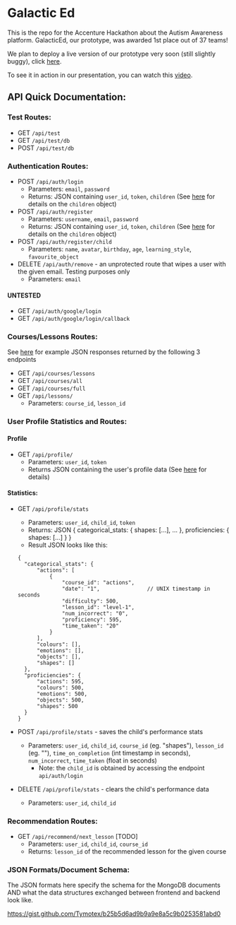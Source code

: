 # Galactic Ed

This is the repo for the Accenture Hackathon about the Autism Awareness platform. GalacticEd, our prototype, was awarded 1st place out of 37 teams!

We plan to deploy a live version of our prototype very soon (still slightly buggy), click <a href="https://galactic-ed.xyz">here</a>.

To see it in action in our presentation, you can watch this <a href="https://www.youtube.com/watch?v=uWQ4hUP4L0k">video</a>.

## API Quick Documentation:

### Test Routes:

- GET `/api/test`
- GET `/api/test/db`
- POST `/api/test/db`

### Authentication Routes:

- POST `/api/auth/login`
  - Parameters: `email`, `password`
  - Returns: JSON containing `user_id`, `token`, `children` (See <a href="https://gist.github.com/Tymotex/b25b5d6ad9b9a9e8a5c9b0253581abd0">here</a> for details on the `children` object)
- POST `/api/auth/register` 
  - Parameters: `username`, `email`, `password`
  - Returns: JSON containing `user_id`, `token`, `children` (See <a href="https://gist.github.com/Tymotex/b25b5d6ad9b9a9e8a5c9b0253581abd0">here</a> for details on the `children` object)
- POST `/api/auth/register/child`
  - Parameters: `name`, `avatar`, `birthday`, `age`, `learning_style`, `favourite_object`
- DELETE `/api/auth/remove` - an unprotected route that wipes a user with the given email. Testing purposes only
  - Parameters: `email`


#### UNTESTED

- GET `/api/auth/google/login`
- GET `/api/auth/google/login/callback`

### Courses/Lessons Routes:

See <a href="https://gist.github.com/Tymotex/b25b5d6ad9b9a9e8a5c9b0253581abd0">here</a> for example JSON responses returned by the following 3 endpoints

- GET `/api/courses/lessons`
- GET `/api/courses/all`
- GET `/api/courses/full`
- GET `/api/lessons/`
  - Parameters: `course_id`, `lesson_id`

### User Profile Statistics and Routes:

#### Profile

- GET `/api/profile/`
  - Parameters: `user_id`, `token`
  - Returns JSON containing the user's profile data (See <a href="https://gist.github.com/Tymotex/b25b5d6ad9b9a9e8a5c9b0253581abd0">here</a> for details)

#### Statistics:

- GET `/api/profile/stats`
  - Parameters: `user_id`, `child_id`, `token`
  - Returns: JSON { categorical_stats: { shapes: [...], ... }, proficiencies: { shapes: [...] }  } 
  - Result JSON looks like this:
  ```
  {
    "categorical_stats": {
        "actions": [
            {
                "course_id": "actions",
                "date": "1",               // UNIX timestamp in seconds
                "difficulty": 500,
                "lesson_id": "level-1",
                "num_incorrect": "0",
                "proficiency": 595,
                "time_taken": "20"
            }
        ],
        "colours": [],
        "emotions": [],
        "objects": [],
        "shapes": []
    },
    "proficiencies": {
        "actions": 595,
        "colours": 500,
        "emotions": 500,
        "objects": 500,
        "shapes": 500
    }
  }
  ```

- POST `/api/profile/stats` - saves the child's performance stats
  - Parameters: `user_id`, `child_id`, `course_id` (eg. "shapes"), `lesson_id` (eg. ""), `time_on_completion` (int timestamp in seconds), `num_incorrect`, `time_taken` (float in seconds)
    - Note: the `child_id` is obtained by accessing the endpoint `api/auth/login`
- DELETE `/api/profile/stats` - clears the child's performance data
  - Parameters: `user_id`, `child_id`

### Recommendation Routes:

- GET `/api/recommend/next_lesson` [TODO]
  - Parameters: `user_id`, `child_id`, `course_id`
  - Returns: `lesson_id` of the recommended lesson for the given course

### JSON Formats/Document Schema:

The JSON formats here specify the schema for the MongoDB documents AND what the data structures exchanged between frontend and backend look like.

https://gist.github.com/Tymotex/b25b5d6ad9b9a9e8a5c9b0253581abd0

<!-- #### Lessons:
The JSON formats here specify the schema for MongoDB documents.

Sample:
```
{
    "_id": "123asdf",
    "course": "shapes",
    "lesson": "What's that Shape?",
    "prompt": "Select the square in each question to pass!",
    "questions": [
        {
            "shapes": [{ "shape": "square", "colour": 0 }],
            "correctShape": "square",
            "difficulty": 1,
            "averageTime": 3,
        },
        {
            "shapes": [
                { "shape": "square", "colour": 0 },
                { "shape": "circle", "colour": 200 },
            ],
            "correctShape": "square",
            "difficulty": 1,
            "averageTime": 5,
        },
        {
            "shapes": [
                { "shape": "square", "colour": 0 },
                { "shape": "rectangle", "colour": 45 },
                { "shape": "rectangle", "colour": 300 },
            ],
            "correctShape": "square",
            "difficulty": 2,
            "averageTime": 6,
        },
    ],
}
```

#### Lesson Outcome:
Every lesson, upon completion, should produce a summary in this format.

Sample:
```
{
    "lessonId": "shapes-lvl-1",
    "lessonName": "What's that Shape?",
    "questions": [
        {
            "questionId": "square",
            "incorrectClicks": 12,
            "startTime": "sometimestring",
            "endTime": "endtimestring",
        },
        ...
    ]
}
```

#### Courses Simple List:
Format for an array of all courses available.

Sample:
```
[
  {
    "title": "shapes",
    "image": "/shapesHeader.png",
    "description": "Let's learn about the world of shapes!",
    "lessons": [
      {
        "level": "1",
        "title": "Matching Shapes",
        "description": "Choose the right shape, between two!",
      },
      {
        "level": "2",
        "title": "Matching Shapes",
        "description":
          "Choose the right shape, but this time with multiple other shapes!",
      },
      {
        "level": "3",
        "title": "Match Harder Shapes",
        "description": "Choose the right shape, among a few other shapes!",
      },
    ],
  },
  ...
]
```

#### Performance Statistics
Format for an array of a user's performance across all categories.

Sample:
```
[
  {
    "label": "Shapes",
    "data": [
      39, 40, 42, 45, 47, 41, 44, 40, 55, 58, 60, 55, 58, 61, 62, 57, 65, 68, 69, 75, 74, 72, 75, 77, 78, 79, 80, 75, 72, 82, 85, 90, 91
    ],
    "lastMonthChange": "24%",
    "lastWeekChange": "31%",
    "times": [                   // How long the user spent on this category
      {
        "label": "This Month",
        "data": 22.7,
      },
      {
        "label": "This Week",
        "data": 4.28,
      },
    ]
  },
  ...
];
```

### Problem Statement

![Problem statement](https://raw.githubusercontent.com/kishek2000/accentureHackathon/master/images/problem-statement.png)

Note: HarukaMa is Tim Zhang -->
